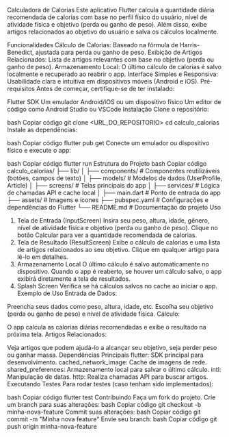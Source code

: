 Calculadora de Calorias
Este aplicativo Flutter calcula a quantidade diária recomendada de calorias com base no perfil físico do usuário, nível de atividade física e objetivo (perda ou ganho de peso). Além disso, exibe artigos relacionados ao objetivo do usuário e salva os cálculos localmente.

Funcionalidades
Cálculo de Calorias: Baseado na fórmula de Harris-Benedict, ajustada para perda ou ganho de peso.
Exibição de Artigos Relacionados: Lista de artigos relevantes com base no objetivo (perda ou ganho de peso).
Armazenamento Local: O último cálculo de calorias é salvo localmente e recuperado ao reabrir o app.
Interface Simples e Responsiva: Usabilidade clara e intuitiva em dispositivos móveis (Android e iOS).
Pré-requisitos
Antes de começar, certifique-se de ter instalado:

Flutter SDK
Um emulador Android/iOS ou um dispositivo físico
Um editor de código como Android Studio ou VSCode
Instalação
Clone o repositório:

bash
Copiar código
git clone <URL_DO_REPOSITORIO>
cd calculo_calorias
Instale as dependências:

bash
Copiar código
flutter pub get
Conecte um emulador ou dispositivo físico e execute o app:

bash
Copiar código
flutter run
Estrutura do Projeto
bash
Copiar código
calculo_calorias/
├── lib/
│   ├── components/        # Componentes reutilizáveis (botões, campos de texto)
│   ├── models/            # Modelos de dados (UserProfile, Article)
│   ├── screens/           # Telas principais do app
│   ├── services/          # Lógica de chamadas API e cache local
│   ├── main.dart          # Ponto de entrada do app
├── assets/                # Imagens e ícones
├── pubspec.yaml           # Configurações e dependências do Flutter
└── README.md              # Documentação do projeto
Uso
1. Tela de Entrada (InputScreen)
Insira seu peso, altura, idade, gênero, nível de atividade física e objetivo (perda ou ganho de peso).
Clique no botão Calcular para ver a quantidade recomendada de calorias.
2. Tela de Resultado (ResultScreen)
Exibe o cálculo de calorias e uma lista de artigos relacionados ao seu objetivo.
Clique em qualquer artigo para lê-lo em detalhes.
3. Armazenamento Local
O último cálculo é salvo automaticamente no dispositivo. Quando o app é reaberto, se houver um cálculo salvo, o app exibirá diretamente a tela de resultados.
4. Splash Screen
Verifica se há cálculos salvos no cache ao iniciar o app.
Exemplo de Uso
Entrada de Dados:

Preencha seus dados como peso, altura, idade, etc.
Escolha seu objetivo (perda ou ganho de peso) e nível de atividade física.
Cálculo:

O app calcula as calorias diárias recomendadas e exibe o resultado na próxima tela.
Artigos Relacionados:

Veja artigos que podem ajudá-lo a alcançar seu objetivo, seja perder peso ou ganhar massa.
Dependências Principais
flutter: SDK principal para desenvolvimento.
cached_network_image: Cache de imagens de rede.
shared_preferences: Armazenamento local para salvar o último cálculo.
intl: Manipulação de datas.
http: Realiza chamadas API para buscar artigos.
Executando Testes
Para rodar testes (caso tenham sido implementados):

bash
Copiar código
flutter test
Contribuindo
Faça um fork do projeto.
Crie um branch para suas alterações:
bash
Copiar código
git checkout -b minha-nova-feature
Commit suas alterações:
bash
Copiar código
git commit -m "Minha nova feature"
Envie seu branch:
bash
Copiar código
git push origin minha-nova-feature
